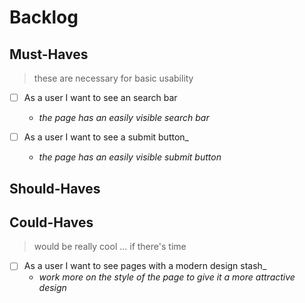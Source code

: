 # Backlog

## Must-Haves

> these are necessary for basic usability

- [ ] As a user I want to see an search bar

  - _the page has an easily visible search bar_

- [ ] As a user I want to see a submit button\_
  - _the page has an easily visible submit button_

## Should-Haves

## Could-Haves

> would be really cool ... if there's time

- [ ] As a user I want to see pages with a modern design stash\_
  - _work more on the style of the page to give it a more attractive design_
